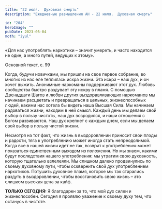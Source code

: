 ```yaml
---
title: "22 июля.  Духовная смерть"
description: "Ежедневные размышления АН - 22 июля.  Духовная смерть"

id: "204"
heroImage: ""
pubDate: 2023-05-04
moth: "iyul"
---
```


«Для нас употреблять наркотики – значит умереть, и часто находится не один, а
много путей, ведущих к этому».

Основной текст, с. 99

Когда, будучи новичками, мы пришли на свое первое собрание, во многих из нас
еле теплилась искра жизни. Эта искра – наш дух, и он хочет выжить. Анонимные
наркоманы поддерживают этот дух. Любовь сообщества быстро раздувает эту искру
в пламя. С помощью Двенадцати Шагов и любви других выздоравливающих наркоманов
мы начинаем расцветать и превращаться в цельных, жизнеспособных людей, какими
нас хотела бы видеть наша Высшая Сила. Мы начинаем радоваться жизни, находим в
ней смысл. Каждый день мы делаем свой выбор в пользу чистоты, наш дух
возродился, и наши отношения с Богом развиваются. Наш дух крепнет с каждым
днем, если мы делаем свой выбор в пользу чистой жизни.

Несмотря на тот факт, что жизнь в выздоровлении приносит свои плоды и радости,
тяга к употреблению может иногда стать непреодолимой. Когда все в нашей жизни
идет не так, возврат к употреблению может показаться единственным выходом из
положения. Но мы знаем, какими будут последствия нашего употребления: мы
утратим свою духовность, которую тщательно взлелеяли. Мы слишком далеко
продвинулись по своему духовному пути, чтобы осквернить свой дух употреблением
наркотиков. Потушить духовное пламя, которое мы так старались раздуть в
выздоровлении, чтобы восстановить свою жизнь – это слишком высокая цена за
кайф.

**ТОЛЬКО СЕГОДНЯ:** Я благодарен за то, что мой дух силен и жизнеспособен.
Сегодня я проявлю уважение к своему духу тем, что останусь в чистоте.

